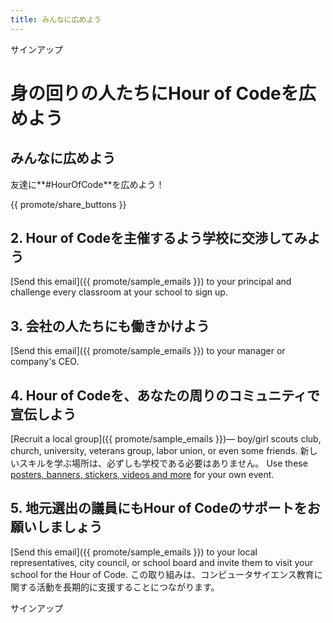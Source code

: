 ```yaml
---
title: みんなに広めよう
---
```


サインアップ

# 身の回りの人たちにHour of Codeを広めよう

## みんなに広めよう

友達に**#HourOfCode**を広めよう！

{{ promote/share_buttons }}

## 2. Hour of Codeを主催するよう学校に交渉してみよう

[Send this email]({{ promote/sample_emails }}) to your principal and challenge every classroom at your school to sign up.

## 3. 会社の人たちにも働きかけよう

[Send this email]({{ promote/sample_emails }}) to your manager or company's CEO.

## 4. Hour of Codeを、あなたの周りのコミュニティで宣伝しよう

[Recruit a local group]({{ promote/sample_emails }})— boy/girl scouts club, church, university, veterans group, labor union, or even some friends. 新しいスキルを学ぶ場所は、必ずしも学校である必要はありません。 Use these [posters, banners, stickers, videos and more](/promote/resources) for your own event.

## 5. 地元選出の議員にもHour of Codeのサポートをお願いしましょう

[Send this email]({{ promote/sample_emails }}) to your local representatives, city council, or school board and invite them to visit your school for the Hour of Code. この取り組みは、コンピュータサイエンス教育に関する活動を長期的に支援することにつながります。

サインアップ